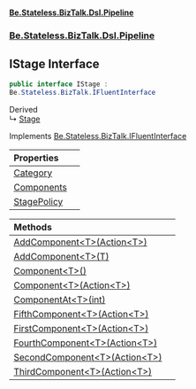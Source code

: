 #### [Be.Stateless.BizTalk.Dsl.Pipeline](README.md 'README')
### [Be.Stateless.BizTalk.Dsl.Pipeline](Be.Stateless.BizTalk.Dsl.Pipeline.md 'Be.Stateless.BizTalk.Dsl.Pipeline')

## IStage Interface

```csharp
public interface IStage :
Be.Stateless.BizTalk.IFluentInterface
```

Derived  
&#8627; [Stage](Stage.md 'Be.Stateless.BizTalk.Dsl.Pipeline.Stage')

Implements [Be.Stateless.BizTalk.IFluentInterface](https://docs.microsoft.com/en-us/dotnet/api/Be.Stateless.BizTalk.IFluentInterface 'Be.Stateless.BizTalk.IFluentInterface')

| Properties | |
| :--- | :--- |
| [Category](IStage.Category.md 'Be.Stateless.BizTalk.Dsl.Pipeline.IStage.Category') | |
| [Components](IStage.Components.md 'Be.Stateless.BizTalk.Dsl.Pipeline.IStage.Components') | |
| [StagePolicy](IStage.StagePolicy.md 'Be.Stateless.BizTalk.Dsl.Pipeline.IStage.StagePolicy') | |

| Methods | |
| :--- | :--- |
| [AddComponent&lt;T&gt;(Action&lt;T&gt;)](IStage.AddComponent_T_(Action_T_).md 'Be.Stateless.BizTalk.Dsl.Pipeline.IStage.AddComponent<T>(System.Action<T>)') | |
| [AddComponent&lt;T&gt;(T)](IStage.AddComponent_T_(T).md 'Be.Stateless.BizTalk.Dsl.Pipeline.IStage.AddComponent<T>(T)') | |
| [Component&lt;T&gt;()](IStage.Component_T_().md 'Be.Stateless.BizTalk.Dsl.Pipeline.IStage.Component<T>()') | |
| [Component&lt;T&gt;(Action&lt;T&gt;)](IStage.Component_T_(Action_T_).md 'Be.Stateless.BizTalk.Dsl.Pipeline.IStage.Component<T>(System.Action<T>)') | |
| [ComponentAt&lt;T&gt;(int)](IStage.ComponentAt_T_(int).md 'Be.Stateless.BizTalk.Dsl.Pipeline.IStage.ComponentAt<T>(int)') | |
| [FifthComponent&lt;T&gt;(Action&lt;T&gt;)](IStage.FifthComponent_T_(Action_T_).md 'Be.Stateless.BizTalk.Dsl.Pipeline.IStage.FifthComponent<T>(System.Action<T>)') | |
| [FirstComponent&lt;T&gt;(Action&lt;T&gt;)](IStage.FirstComponent_T_(Action_T_).md 'Be.Stateless.BizTalk.Dsl.Pipeline.IStage.FirstComponent<T>(System.Action<T>)') | |
| [FourthComponent&lt;T&gt;(Action&lt;T&gt;)](IStage.FourthComponent_T_(Action_T_).md 'Be.Stateless.BizTalk.Dsl.Pipeline.IStage.FourthComponent<T>(System.Action<T>)') | |
| [SecondComponent&lt;T&gt;(Action&lt;T&gt;)](IStage.SecondComponent_T_(Action_T_).md 'Be.Stateless.BizTalk.Dsl.Pipeline.IStage.SecondComponent<T>(System.Action<T>)') | |
| [ThirdComponent&lt;T&gt;(Action&lt;T&gt;)](IStage.ThirdComponent_T_(Action_T_).md 'Be.Stateless.BizTalk.Dsl.Pipeline.IStage.ThirdComponent<T>(System.Action<T>)') | |

